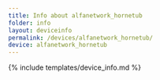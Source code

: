 ```yaml
---
title: Info about alfanetwork_hornetub
folder: info
layout: deviceinfo
permalink: /devices/alfanetwork_hornetub/
device: alfanetwork_hornetub
---
```

{% include templates/device_info.md %}
